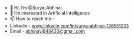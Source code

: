 - 👋 Hi, I’m @Surya-Abhinai
- 👀 I’m interested in Artificial intelligence
- 📫 How to reach me -
- Linkedin - www.linkedin.com/in/surya-abhinai-126551233
- Email - abhinayj848430@gmail.com

<!---
Surya-Abhinai/Surya-Abhinai is a ✨ special ✨ repository because its `README.md` (this file) appears on your GitHub profile.
You can click the Preview link to take a look at your changes.
--->
